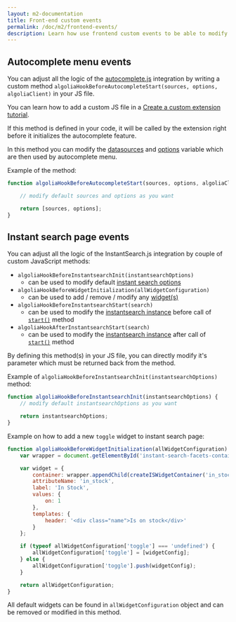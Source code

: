 ```yaml
---
layout: m2-documentation
title: Front-end custom events
permalink: /doc/m2/frontend-events/
description: Learn how use frontend custom events to be able to modify autocomplete menu and instant search results page in Algolia extension for Magento 2
---
```


## Autocomplete menu events

You can adjust all the logic of the [autocomplete.js](https://github.com/algolia/autocomplete.js) integration by writing a custom method `algoliaHookBeforeAutocompleteStart(sources, options, algoliaClient)` in your JS file.

<div class="alert alert-info">
    You can learn how to add a custom JS file in a
    <a href="{{ site.baseurl }}/doc/m2/customize-extension/#adding-a-new-javascript-file">Create a custom extension tutorial</a>.
</div>

If this method is defined in your code, it will be called by the extension right before it initializes the autocomplete feature.

In this method you can modify the [datasources](https://github.com/algolia/autocomplete.js#datasets) and [options](https://github.com/algolia/autocomplete.js#options) variable which are then used by autocomplete menu.

Example of the method:

```js
function algoliaHookBeforeAutocompleteStart(sources, options, algoliaClient) {

	// modify default sources and options as you want

	return [sources, options];
}
```

## Instant search page events

You can adjust all the logic of the InstantSearch.js integration by couple of custom JavaScript methods:

- `algoliaHookBeforeInstantsearchInit(instantsearchOptions)`
	- can be used to modify default [instant search options](https://community.algolia.com/instantsearch.js/v2/instantsearch.html#description)
- `algoliaHookBeforeWidgetInitialization(allWidgetConfiguration)`
    - can be used to add / remove / modify any [widget(s)](https://community.algolia.com/instantsearch.js/v2/widgets.html)
- `algoliaHookBeforeInstantsearchStart(search)`
    - can be used to modify the [instantsearch instance](https://community.algolia.com/instantsearch.js/v2/instantsearch.html#description) before call of [`start()`](https://community.algolia.com/instantsearch.js/v2/instantsearch.html#struct-start) method
- `algoliaHookAfterInstantsearchStart(search)`
    - can be used to modify the [instantsearch instance](https://community.algolia.com/instantsearch.js/v2/instantsearch.html#description) after call of [`start()`](https://community.algolia.com/instantsearch.js/v2/instantsearch.html#struct-start) method

By defining this method(s) in your JS file, you can directly modify it's parameter which must be returned back from the method.

<!-- <div class="alert alert-info">
    You can learn how to add a custom JS file in a
    <a href="{{ site.baseurl }}/doc/m1/customize-extension/#adding-a-new-javascript-file">Create a custom extension tutorial</a>.
</div> -->

Example of `algoliaHookBeforeInstantsearchInit(instantsearchOptions)` method:

```js
function algoliaHookBeforeInstantsearchInit(instantsearchOptions) {
    // modify default instantsearchOptions as you want

    return instantsearchOptions;
}
```

Example on how to add a new `toggle` widget to instant search page:

```js
function algoliaHookBeforeWidgetInitialization(allWidgetConfiguration) {
    var wrapper = document.getElementById('instant-search-facets-container');

    var widget = {
        container: wrapper.appendChild(createISWidgetContainer('in_stock')),
        attributeName: 'in_stock',
        label: 'In Stock',
        values: {
            on: 1
        },
        templates: {
            header: '<div class="name">Is on stock</div>'
        }
    };

    if (typeof allWidgetConfiguration['toggle'] === 'undefined') {
        allWidgetConfiguration['toggle'] = [widgetConfig];
    } else {
        allWidgetConfiguration['toggle'].push(widgetConfig);
    }

    return allWidgetConfiguration;
}
```

All default widgets can be found in `allWidgetConfiguration` object and can be removed or modified in this method.
